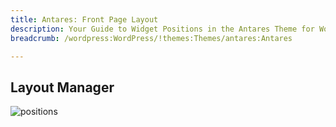```yaml
---
title: Antares: Front Page Layout
description: Your Guide to Widget Positions in the Antares Theme for WordPress
breadcrumb: /wordpress:WordPress/!themes:Themes/antares:Antares

---
```


Layout Manager
-----

![positions](assets/outline_home.png)

